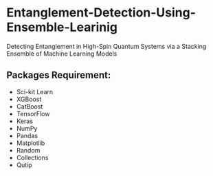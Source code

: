 # Entanglement-Detection-Using-Ensemble-Learinig
Detecting Entanglement in High-Spin Quantum Systems via a Stacking Ensemble of Machine Learning Models
## Packages Requirement:
- Sci-kit Learn
- XGBoost
- CatBoost
- TensorFlow
- Keras
- NumPy
- Pandas
- Matplotlib
- Random
- Collections
- Qutip
